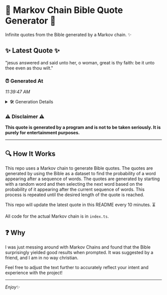# 📖 Markov Chain Bible Quote Generator 📖

Infinite quotes from the Bible generated by a Markov chain. ✨

## ✨ Latest Quote ✨
"jesus answered and said unto her, o woman, great is thy faith: be it unto thee even as thou wilt."

### ⏰ Generated At
*11:39:47 AM*

<details>
    <summary>🛠️ Generation Details</summary>
    <p>
        <strong>🌱 Seed:</strong> jesus<br>
        <strong>🔄 Iterations:</strong> 19<br>
        <strong>📜 Context History:</strong><br>[ jesus ]: answered<br>[ jesus, answered ]: and<br>[ jesus, answered, and ]: said<br>[ jesus, answered, and, said ]: unto<br>[ jesus, answered, and, said, unto ]: her,<br>[ jesus, answered, and, said, unto, her, ]: o<br>[ answered, and, said, unto, her,, o ]: woman,<br>[ and, said, unto, her,, o, woman, ]: great<br>[ said, unto, her,, o, woman,, great ]: is<br>[ unto, her,, o, woman,, great, is ]: thy<br>[ her,, o, woman,, great, is, thy ]: faith:<br>[ o, woman,, great, is, thy, faith: ]: be<br>[ woman,, great, is, thy, faith:, be ]: it<br>[ great, is, thy, faith:, be, it ]: unto<br>[ is, thy, faith:, be, it, unto ]: thee<br>[ thy, faith:, be, it, unto, thee ]: even<br>[ faith:, be, it, unto, thee, even ]: as<br>[ be, it, unto, thee, even, as ]: thou<br>[ it, unto, thee, even, as, thou ]: wilt.<br>
    </p>
</details>

### ⚠️ Disclaimer ⚠️
**This quote is generated by a program and is not to be taken seriously. It is purely for entertainment purposes.**

---

## 🔍 How It Works

This repo uses a Markov chain to generate Bible quotes. The quotes are generated by using the Bible as a dataset to find the probability of a word appearing after a sequence of words. The quotes are generated by starting with a random word and then selecting the next word based on the probability of it appearing after the current sequence of words. This process is repeated until the desired length of the quote is reached.

This repo will update the latest quote in this README every 10 minutes. ⏳

All code for the actual Markov chain is in `index.ts`.

## ❓ Why

I was just messing around with Markov Chains and found that the Bible surprisingly yielded good results when prompted. 
It was suggested by a friend, and I am in no way christian.

Feel free to adjust the text further to accurately reflect your intent and experience with the project!

---

*Enjoy*✨
